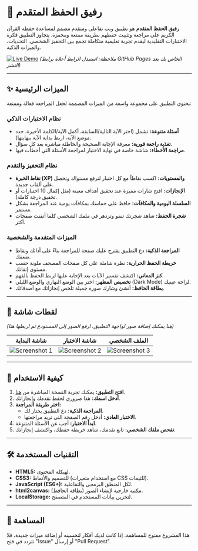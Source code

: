 # 🕋 رفيق الحفظ المتقدم

**رفيق الحفظ المتقدم** هو تطبيق ويب تفاعلي ومتقدم مصمم لمساعدة حفظة القرآن الكريم على مراجعة وتثبيت حفظهم بطريقة ممتعة ومحفزة. يتجاوز التطبيق فكرة الاختبارات التقليدية ليقدم تجربة تعليمية متكاملة تجمع بين التحفيز الشخصي، التحديات، والميزات الذكية.

[![Live Demo](https://img.shields.io/badge/Live-Demo-brightgreen.svg)](https://your-username.github.io/your-repo-name/) 
*(ملاحظة: استبدل الرابط أعلاه برابط GitHub Pages الخاص بك بعد النشر)*

---

## ✨ الميزات الرئيسية

يحتوي التطبيق على مجموعة واسعة من الميزات المصممة لجعل المراجعة فعالة وممتعة:

### نظام الاختبارات الذكي
- **أسئلة متنوعة:** تشمل (اختر الآية التالية/السابقة، أكمل الآية/الكلمة الأخيرة، حدد موضع الآية، اربط بداية الآية بنهايتها).
- **تغذية راجعة فورية:** معرفة الإجابة الصحيحة والخاطئة مباشرة بعد كل سؤال.
- **مراجعة الأخطاء:** شاشة خاصة في نهاية الاختبار لمراجعة الأسئلة التي أخطأت فيها.

### نظام التحفيز والتقدم
- **نقاط الخبرة (XP) والمستويات:** اكسب نقاطاً مع كل اختبار لترفع مستواك وتحصل على ألقاب جديدة.
- **الإنجازات:** افتح شارات مميزة عند تحقيق أهداف معينة (مثل إكمال 10 اختبارات أو تحقيق درجة كاملة).
- **السلسلة اليومية والمكافآت:** حافظ على حماسك بمكافآت يومية عند المراجعة بشكل مستمر.
- **شجرة الحفظ:** شاهد شجرتك تنمو وتزدهر في ملفك الشخصي كلما أتقنت صفحات أكثر.

### الميزات المتقدمة والشخصية
- **المراجعة الذكية:** دع التطبيق يقترح عليك صفحة للمراجعة بناءً على أدائك ونقاط ضعفك.
- **خريطة الحفظ الحرارية:** نظرة شاملة على كل صفحات المصحف ملونة حسب مستوى إتقانك.
- **كنز المعاني:** اكتشف تفسير الآيات بعد الإجابة عليها لربط الحفظ بالفهم.
- **تخصيص المظهر:** اختر بين الوضع النهاري والوضع الليلي (Dark Mode) لراحة عينيك.
- **بطاقة الحافظ:** أنشئ وشارك صورة جميلة تلخص إنجازاتك مع أصدقائك.

---

## 📸 لقطات شاشة

*(هنا يمكنك إضافة صور لواجهة التطبيق. ارفع الصور إلى المستودع ثم اربطها هنا)*

| شاشة البداية | شاشة الاختبار | الملف الشخصي |
| :---: | :---: | :---: |
| ![Screenshot 1](assets/screenshot-start.png) | ![Screenshot 2](assets/screenshot-quiz.png) | ![Screenshot 3](assets/screenshot-profile.png) |

---

## 🚀 كيفية الاستخدام

1.  **افتح التطبيق:** يمكنك تجربة النسخة المباشرة من [هنا](https://your-username.github.io/your-repo-name/).
2.  **أدخل اسمك:** هذا ضروري لحفظ تقدمك وإنجازاتك.
3.  **اختر طريقة المراجعة:**
    -   **المراجعة الذكية:** دع التطبيق يختار لك.
    -   **الاختبار العادي:** أدخل رقم الصفحة التي تريد مراجعتها.
4.  **ابدأ الاختبار:** أجب عن الأسئلة المتنوعة.
5.  **تفحص ملفك الشخصي:** تابع تقدمك، شاهد خريطة حفظك، واكتشف إنجازاتك.

---

## 🛠️ التقنيات المستخدمة

-   **HTML5:** لهيكلة المحتوى.
-   **CSS3:** للتصميم والأنماط (مع استخدام متغيرات CSS للثيمات).
-   **JavaScript (ES6+):** لكل المنطق البرمجي والتفاعلية.
-   **html2canvas:** مكتبة خارجية لإنشاء الصور (بطاقة الحافظ).
-   **LocalStorage:** لتخزين بيانات المستخدم في المتصفح.

---

## 🤝 المساهمة

هذا المشروع مفتوح للمساهمة. إذا كانت لديك أفكار لتحسينه أو إضافة ميزات جديدة، فلا تتردد في فتح "Issue" أو إرسال "Pull Request".
